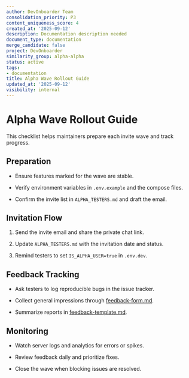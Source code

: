 ```yaml
---
author: DevOnboarder Team
consolidation_priority: P3
content_uniqueness_score: 4
created_at: '2025-09-12'
description: Documentation description needed
document_type: documentation
merge_candidate: false
project: DevOnboarder
similarity_group: alpha-alpha
status: active
tags:
- documentation
title: Alpha Wave Rollout Guide
updated_at: '2025-09-12'
visibility: internal
---
```


# Alpha Wave Rollout Guide

This checklist helps maintainers prepare each invite wave and track progress.

## Preparation

- Ensure features marked for the wave are stable.

- Verify environment variables in `.env.example` and the compose files.

- Confirm the invite list in `ALPHA_TESTERS.md` and draft the email.

## Invitation Flow

1. Send the invite email and share the private chat link.

2. Update `ALPHA_TESTERS.md` with the invitation date and status.

3. Remind testers to set `IS_ALPHA_USER=true` in `.env.dev`.

## Feedback Tracking

- Ask testers to log reproducible bugs in the issue tracker.

- Collect general impressions through [feedback-form.md](feedback-form.md).

- Summarize reports in [feedback-template.md](feedback-template.md).

## Monitoring

- Watch server logs and analytics for errors or spikes.

- Review feedback daily and prioritize fixes.

- Close the wave when blocking issues are resolved.
